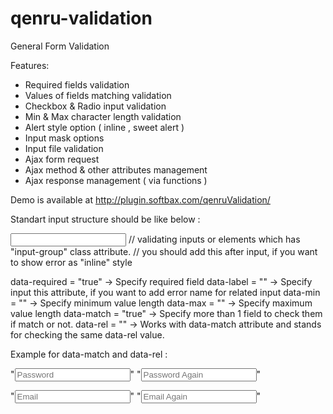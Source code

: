 # qenru-validation
General Form Validation

Features:

- Required fields validation
- Values of fields matching validation
- Checkbox & Radio input validation
- Min & Max character length validation
- Alert style option ( inline , sweet alert )
- Input mask options
- Input file validation
- Ajax form request
- Ajax method & other attributes management
- Ajax response management ( via functions )


Demo is available at http://plugin.softbax.com/qenruValidation/

Standart input structure should be like below :

<input class="input-group" /> // validating inputs or elements which has "input-group" class attribute.
<span class="form-error"></span> // you should add this after input, if you want to show error as "inline" style

data-required = "true" -> Specify required field
data-label = "<label>" -> Specify input this attribute, if you want to add error name for related input
data-min = "<number>" -> Specify minimum value length
data-max = "<number>" -> Specify maximum value length
data-match = "true" -> Specify more than 1 field to check them if match or not.
data-rel = "<number>" -> Works with data-match attribute and stands for checking the same data-rel value.

Example for data-match and data-rel :

"<input type="password" data-required="true" data-match="true" data-rel="1" data-min="3" placeholder="Password"/>"
"<input type="password" data-required="true" data-match="true" data-rel="1" data-min="3" placeholder="Password Again"/>"

"<input type="text" data-required="true" data-match="true" data-rel="2" data-type="email" placeholder="Email"/>"
"<input type="text" data-required="true" data-match="true" data-rel="2" data-type="email" placeholder="Email Again"/>"


